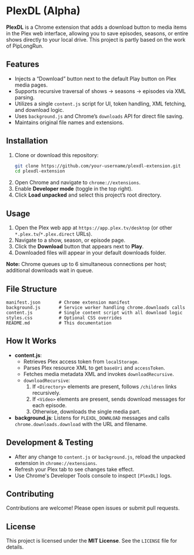 

# PlexDL (Alpha)

**PlexDL** is a Chrome extension that adds a download button to media items in the Plex web interface, allowing you to save episodes, seasons, or entire shows directly to your local drive.
This project is partly based on the work of PipLongRun.

## Features

- Injects a “Download” button next to the default Play button on Plex media pages.
- Supports recursive traversal of shows → seasons → episodes via XML parsing.
- Utilizes a single `content.js` script for UI, token handling, XML fetching, and download logic.
- Uses `background.js` and Chrome’s `downloads` API for direct file saving.
- Maintains original file names and extensions.

## Installation

1. Clone or download this repository:
   ```bash
   git clone https://github.com/your-username/plexdl-extension.git
   cd plexdl-extension
   ```
2. Open Chrome and navigate to `chrome://extensions`.
3. Enable **Developer mode** (toggle in the top right).
4. Click **Load unpacked** and select this project’s root directory.

## Usage

1. Open the Plex web app at `https://app.plex.tv/desktop` (or other `*.plex.tv`/`*.plex.direct` URLs).
2. Navigate to a show, season, or episode page.
3. Click the **Download** button that appears next to **Play**.
4. Downloaded files will appear in your default downloads folder.

**Note:** Chrome queues up to 6 simultaneous connections per host; additional downloads wait in queue.

## File Structure

```
manifest.json       # Chrome extension manifest
background.js       # Service worker handling chrome.downloads calls
content.js          # Single content script with all download logic
styles.css          # Optional CSS overrides
README.md           # This documentation
```

## How It Works

- **content.js**:
  - Retrieves Plex access token from `localStorage`.
  - Parses Plex resource XML to get `baseUri` and `accessToken`.
  - Fetches media metadata XML and invokes `downloadRecursive`.
  - `downloadRecursive`:
    1. If `<Directory>` elements are present, follows `/children` links recursively.
    2. If `<Video>` elements are present, sends download messages for each episode.
    3. Otherwise, downloads the single media part.
- **background.js**: Listens for `PLEXDL_DOWNLOAD` messages and calls `chrome.downloads.download` with the URL and filename.

## Development & Testing

- After any change to `content.js` or `background.js`, reload the unpacked extension in `chrome://extensions`.
- Refresh your Plex tab to see changes take effect.
- Use Chrome's Developer Tools console to inspect `[PlexDL]` logs.

## Contributing

Contributions are welcome! Please open issues or submit pull requests.

## License

This project is licensed under the **MIT License**. See the `LICENSE` file for details.